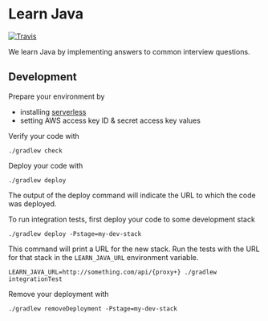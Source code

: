 # Learn Java
[![Travis](https://travis-ci.org/ags799/learn-java.svg?branch=master)](https://travis-ci.org/ags799/learn-java)

We learn Java by implementing answers to common interview questions.

## Development

Prepare your environment by

- installing [serverless](http://serverless.com)
- setting AWS access key ID & secret access key values

Verify your code with

    ./gradlew check

Deploy your code with

    ./gradlew deploy

The output of the deploy command will indicate the URL to which the code was deployed.

To run integration tests, first deploy your code to some development stack

    ./gradlew deploy -Pstage=my-dev-stack

This command will print a URL for the new stack. Run the tests with the URL for that stack in the
`LEARN_JAVA_URL` environment variable.

    LEARN_JAVA_URL=http://something.com/api/{proxy+} ./gradlew integrationTest

Remove your deployment with

    ./gradlew removeDeployment -Pstage=my-dev-stack
